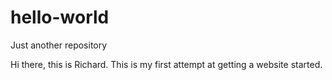 # hello-world
Just another repository

Hi there, this is Richard. This is my first attempt at getting a website started. 
